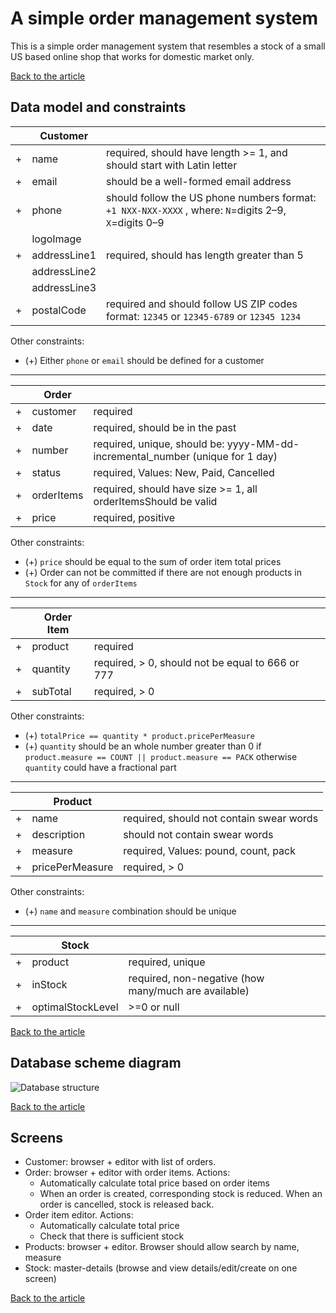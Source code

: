 # A simple order management system

This is a simple order management system that resembles a stock of a small US based online shop that works for domestic market only.

[Back to the article](README.md)

## Data model and constraints

|   | **Customer**      |           |
|---|-------------------|-----------|
| + | name              | required, should have length >= 1, and should start with Latin letter |
| + | email             | should be a well-formed email address |
| + | phone             | should follow the US phone numbers format: `+1 NXX-NXX-XXXX` , where: `N`=digits 2–9, `X`=digits 0–9 |
|   | logoImage         |           |
| + | addressLine1      | required, should has length greater than 5 |
|   | addressLine2      |           |
|   | addressLine3      |           |
| + | postalCode        | required and should follow US ZIP codes format: `12345` or `12345-6789` or `12345 1234` |

Other constraints:

* (+) Either `phone` or `email` should be defined for a customer

----

|   | **Order**           |         |
|---|---------------------|---------|
| + | customer            | required |
| + | date                | required, should be in the past |
| + | number              | required, unique, should be:  yyyy-MM-dd-incremental_number (unique for 1 day) |
| + | status              | required, Values: New, Paid, Cancelled |
| + | orderItems          | required, should have size >= 1, all orderItemsShould be valid |
| + | price               | required, positive |

Other constraints:

* (+) `price` should be equal to the sum of order item total prices
* (+) Order can not be committed if there are not enough products in `Stock` for any of `orderItems`

----

|   | **Order Item** |          |
|---|----------------|----------|
| + | product        | required |
| + | quantity       | required, > 0, should not be equal to 666 or 777|
| + | subTotal       | required, > 0 |

Other constraints:

* (+) `totalPrice == quantity * product.pricePerMeasure`
* (+) `quantity` should be an whole number greater than 0 if `product.measure == COUNT || product.measure == PACK` otherwise `quantity` could have a fractional part

----

|   | **Product**        |          |
|---|--------------------|----------|
| + | name               | required, should not contain swear words |
| + | description        | should not contain swear words
| + | measure            | required, Values: pound, count, pack  |
| + | pricePerMeasure    | required, > 0 |

Other constraints:

* (+) `name` and `measure` combination should be unique

----

|   | **Stock**         |          |
|---|-------------------|----------|
| + | product           | required, unique |
| + | inStock           | required, non-negative (how many/much are available) |
| + | optimalStockLevel | >=0 or null |

[Back to the article](README.md)

## Database scheme diagram

![Database structure](resources/database_scheme.png)

[Back to the article](README.md)

## Screens

* Customer: browser + editor with list of orders.
* Order: browser + editor with order items. Actions:
  * Automatically calculate total price based on order items
  * When an order is created, corresponding stock is reduced. When an order is cancelled, stock is released back.
* Order item editor. Actions:
  * Automatically calculate total price
  * Check that there is sufficient stock
* Products: browser + editor. Browser should allow search by name, measure
* Stock: master-details (browse and view details/edit/create on one screen)

[Back to the article](README.md)
